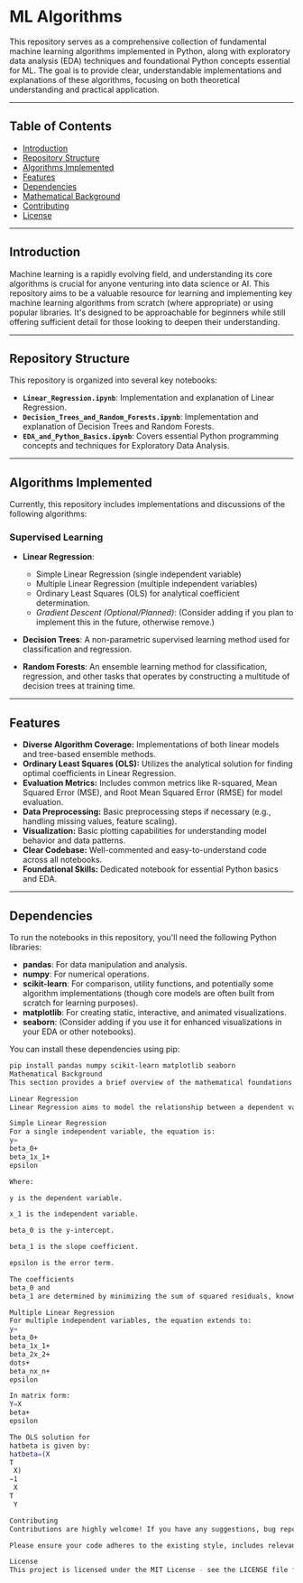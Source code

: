 # ML Algorithms

This repository serves as a comprehensive collection of fundamental machine learning algorithms implemented in Python, along with exploratory data analysis (EDA) techniques and foundational Python concepts essential for ML. The goal is to provide clear, understandable implementations and explanations of these algorithms, focusing on both theoretical understanding and practical application.

---

## Table of Contents

- [Introduction](#introduction)
- [Repository Structure](#repository-structure)
- [Algorithms Implemented](#algorithms-implemented)
- [Features](#features)
- [Dependencies](#dependencies)
- [Mathematical Background](#mathematical-background)
- [Contributing](#contributing)
- [License](#license)

---

## Introduction

Machine learning is a rapidly evolving field, and understanding its core algorithms is crucial for anyone venturing into data science or AI. This repository aims to be a valuable resource for learning and implementing key machine learning algorithms from scratch (where appropriate) or using popular libraries. It's designed to be approachable for beginners while still offering sufficient detail for those looking to deepen their understanding.

---

## Repository Structure

This repository is organized into several key notebooks:

* **`Linear_Regression.ipynb`**: Implementation and explanation of Linear Regression.
* **`Decision_Trees_and_Random_Forests.ipynb`**: Implementation and explanation of Decision Trees and Random Forests.
* **`EDA_and_Python_Basics.ipynb`**: Covers essential Python programming concepts and techniques for Exploratory Data Analysis.

---

## Algorithms Implemented

Currently, this repository includes implementations and discussions of the following algorithms:

### Supervised Learning

* **Linear Regression**:
    * Simple Linear Regression (single independent variable)
    * Multiple Linear Regression (multiple independent variables)
    * Ordinary Least Squares (OLS) for analytical coefficient determination.
    * *Gradient Descent (Optional/Planned)*: (Consider adding if you plan to implement this in the future, otherwise remove.)

* **Decision Trees**: A non-parametric supervised learning method used for classification and regression.
* **Random Forests**: An ensemble learning method for classification, regression, and other tasks that operates by constructing a multitude of decision trees at training time.

---

## Features

* **Diverse Algorithm Coverage:** Implementations of both linear models and tree-based ensemble methods.
* **Ordinary Least Squares (OLS):** Utilizes the analytical solution for finding optimal coefficients in Linear Regression.
* **Evaluation Metrics:** Includes common metrics like R-squared, Mean Squared Error (MSE), and Root Mean Squared Error (RMSE) for model evaluation.
* **Data Preprocessing:** Basic preprocessing steps if necessary (e.g., handling missing values, feature scaling).
* **Visualization:** Basic plotting capabilities for understanding model behavior and data patterns.
* **Clear Codebase:** Well-commented and easy-to-understand code across all notebooks.
* **Foundational Skills:** Dedicated notebook for essential Python basics and EDA.

---

## Dependencies

To run the notebooks in this repository, you'll need the following Python libraries:

* **pandas**: For data manipulation and analysis.
* **numpy**: For numerical operations.
* **scikit-learn**: For comparison, utility functions, and potentially some algorithm implementations (though core models are often built from scratch for learning purposes).
* **matplotlib**: For creating static, interactive, and animated visualizations.
* **seaborn**: (Consider adding if you use it for enhanced visualizations in your EDA or other notebooks).

You can install these dependencies using pip:
```bash
pip install pandas numpy scikit-learn matplotlib seaborn
Mathematical Background
This section provides a brief overview of the mathematical foundations for some of the implemented algorithms. Detailed explanations are provided within the respective notebooks.

Linear Regression
Linear Regression aims to model the relationship between a dependent variable y and one or more independent variables X by fitting a linear equation to the observed data.

Simple Linear Regression
For a single independent variable, the equation is:
y=
beta_0+
beta_1x_1+
epsilon

Where:

y is the dependent variable.

x_1 is the independent variable.

beta_0 is the y-intercept.

beta_1 is the slope coefficient.

epsilon is the error term.

The coefficients 
beta_0 and 
beta_1 are determined by minimizing the sum of squared residuals, known as the Ordinary Least Squares (OLS) method.

Multiple Linear Regression
For multiple independent variables, the equation extends to:
y=
beta_0+
beta_1x_1+
beta_2x_2+
dots+
beta_nx_n+
epsilon

In matrix form:
Y=X
beta+
epsilon

The OLS solution for 
hatbeta is given by:
hatbeta=(X 
T
 X) 
−1
 X 
T
 Y

Contributing
Contributions are highly welcome! If you have any suggestions, bug reports, or want to contribute to the codebase with new algorithms, improved implementations, or better explanations, please feel free to open an issue or submit a pull request.

Please ensure your code adheres to the existing style, includes relevant tests (if applicable), and is well-documented.

License
This project is licensed under the MIT License - see the LICENSE file for details.
